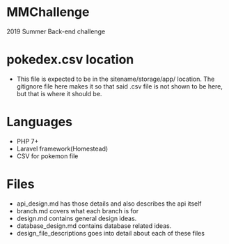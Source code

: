 # MMChallenge
2019 Summer Back-end challenge

# pokedex.csv location
* This file is expected to be in the sitename/storage/app/ location. The gitignore file here makes it so that said .csv file is not shown to be here, but that is where it should be.

# Languages
* PHP 7+
* Laravel framework(Homestead)
* CSV for pokemon file

# Files
* api_design.md has those details and also describes the api itself
* branch.md covers what each branch is for
* design.md contains general design ideas.
* database_design.md contains database related ideas.
* design_file_descriptions goes into detail about each of these files

